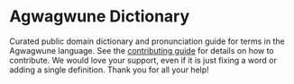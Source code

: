 
# Agwagwune Dictionary

Curated public domain dictionary and pronunciation guide for terms in the Agwagwune language. See the [contributing guide](https://github.com/drumworkteam/term/blob/make/.github/contributing.md) for details on how to contribute. We would love your support, even if it is just fixing a word or adding a single definition. Thank you for all your help!
